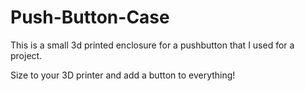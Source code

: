 # Push-Button-Case

This is a small 3d printed enclosure for a pushbutton that I used for a project.

Size to your 3D printer and add a button to everything!

